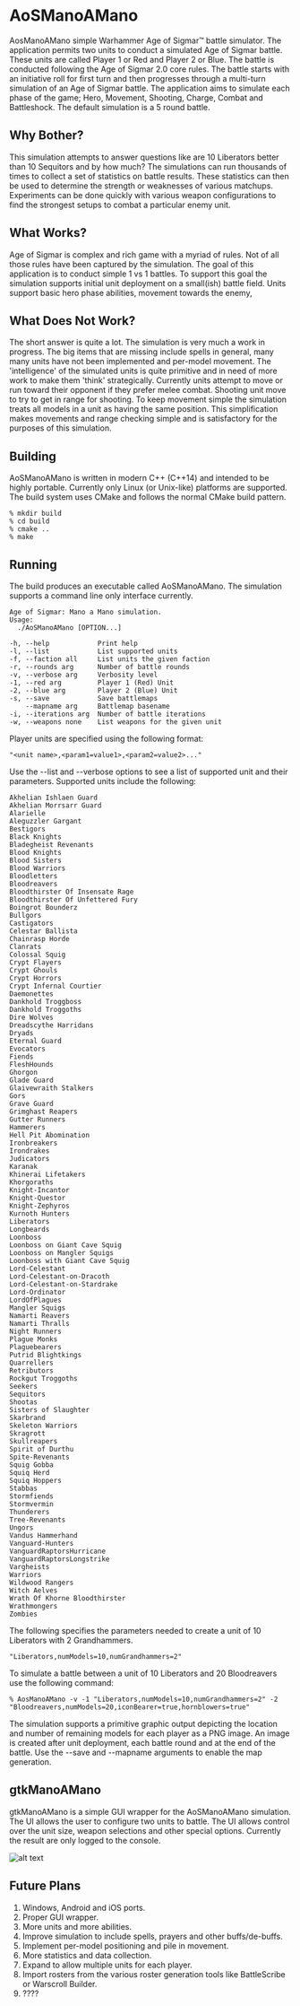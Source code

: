 # AoSManoAMano
AosManoAMano simple Warhammer Age of Sigmar&trade; battle simulator.
The application permits two units to conduct a simulated Age of Sigmar battle.  These
units are called Player 1 or Red and Player 2 or Blue.
The battle is conducted following the Age of Sigmar 2.0 core rules.  The battle starts
with an initiative roll for first turn and then progresses through a multi-turn simulation
of an Age of Sigmar battle.  The application aims to simulate each phase of the
game; Hero, Movement, Shooting, Charge, Combat and Battleshock.  The default simulation is a 5
round battle.

## Why Bother?
This simulation attempts to answer questions like are 10 Liberators better than
10 Sequitors and by how much?  The simulations can run thousands of times to 
collect a set of statistics on battle results.  These statistics can then be used
to determine the strength or weaknesses of various matchups.  Experiments can
be done quickly with various weapon configurations to find the strongest setups to combat a
particular enemy unit.

## What Works?
Age of Sigmar is complex and rich game with a myriad of rules.  Not of all those rules have been
captured by the simulation.  The goal of this application is to conduct simple 1 vs 1 battles.
To support this goal the simulation supports initial unit deployment on a small(ish) battle
field.  Units support basic hero phase abilities, movement towards the enemy,

## What Does Not Work?
The short answer is quite a lot.  The simulation is very much a work in progress.  The big items
that are missing include spells in general, many many units have not been implemented and per-model
movement.  The 'intelligence' of the simulated units is quite primitive and in need of more
work to make them 'think' strategically.  Currently units attempt to move or run toward their
opponent if they prefer melee combat.  Shooting unit move to try to get in range for shooting.   To keep
movement simple the simulation treats all models in a unit as having the same position.  This simplification
makes movements and range checking simple and is satisfactory for the purposes of this simulation.

## Building
AoSManoAMano is written in modern C++ (C++14) and intended to be highly portable.  Currently only 
Linux (or Unix-like) platforms are supported.  The build system uses CMake and follows the 
normal CMake build pattern.

    % mkdir build
    % cd build
    % cmake ..
    % make
  
## Running
The build produces an executable called AoSManoAMano.  The simulation supports a command 
line only interface currently.

    Age of Sigmar: Mano a Mano simulation.
    Usage: 
      ./AoSManoAMano [OPTION...]

    -h, --help            Print help
    -l, --list            List supported units
    -f, --faction all     List units the given faction
    -r, --rounds arg      Number of battle rounds
    -v, --verbose arg     Verbosity level
    -1, --red arg         Player 1 (Red) Unit
    -2, --blue arg        Player 2 (Blue) Unit
    -s, --save            Save battlemaps
        --mapname arg     Battlemap basename
    -i, --iterations arg  Number of battle iterations
    -w, --weapons none    List weapons for the given unit

Player units are specified using the following format:

    "<unit name>,<param1=value1>,<param2=value2>..."
    
Use the --list and --verbose options to see a list of supported unit and their parameters.  Supported
units include the following:

	Akhelian Ishlaen Guard
	Akhelian Morrsarr Guard
	Alarielle
	Aleguzzler Gargant
	Bestigors
	Black Knights
	Bladegheist Revenants
	Blood Knights
	Blood Sisters
	Blood Warriors
	Bloodletters
	Bloodreavers
	Bloodthirster Of Insensate Rage
	Bloodthirster Of Unfettered Fury
	Boingrot Bounderz
	Bullgors
	Castigators
	Celestar Ballista
	Chainrasp Horde
	Clanrats
	Colossal Squig
	Crypt Flayers
	Crypt Ghouls
	Crypt Horrors
	Crypt Infernal Courtier
	Daemonettes
	Dankhold Troggboss
	Dankhold Troggoths
	Dire Wolves
	Dreadscythe Harridans
	Dryads
	Eternal Guard
	Evocators
	Fiends
	FleshHounds
	Ghorgon
	Glade Guard
	Glaivewraith Stalkers
	Gors
	Grave Guard
	Grimghast Reapers
	Gutter Runners
	Hammerers
	Hell Pit Abomination
	Ironbreakers
	Irondrakes
	Judicators
	Karanak
	Khinerai Lifetakers
	Khorgoraths
	Knight-Incantor
	Knight-Questor
	Knight-Zephyros
	Kurnoth Hunters
	Liberators
	Longbeards
	Loonboss
	Loonboss on Giant Cave Squig
	Loonboss on Mangler Squigs
	Loonboss with Giant Cave Squig
	Lord-Celestant
	Lord-Celestant-on-Dracoth
	Lord-Celestant-on-Stardrake
	Lord-Ordinator
	LordOfPlagues
	Mangler Squigs
	Namarti Reavers
	Namarti Thralls
	Night Runners
	Plague Monks
	Plaguebearers
	Putrid Blightkings
	Quarrellers
	Retributors
	Rockgut Troggoths
	Seekers
	Sequitors
	Shootas
	Sisters of Slaughter
	Skarbrand
	Skeleton Warriors
	Skragrott
	Skullreapers
	Spirit of Durthu
	Spite-Revenants
	Squig Gobba
	Squiq Herd
	Squiq Hoppers
	Stabbas
	Stormfiends
	Stormvermin
	Thunderers
	Tree-Revenants
	Ungors
	Vandus Hammerhand
	Vanguard-Hunters
	VanguardRaptorsHurricane
	VanguardRaptorsLongstrike
	Vargheists
	Warriors
	Wildwood Rangers
	Witch Aelves
	Wrath Of Khorne Bloodthirster
	Wrathmongers
	Zombies
    
    
The following specifies the parameters needed to create a unit of 10 Liberators with 2 Grandhammers.

    "Liberators,numModels=10,numGrandhammers=2"    
    
To simulate a battle between a unit of 10 Liberators and 20 Bloodreavers use the following command:

    % AosManoAMano -v -1 "Liberators,numModels=10,numGrandhammers=2" -2 "Bloodreavers,numModels=20,iconBearer=true,hornblowers=true"

The simulation supports a primitive graphic output depicting the location and number of remaining models for each
player as a PNG image.  An image is created after unit deployment, each battle round and at the end of the battle.  Use the --save and
--mapname arguments to enable the map generation.    
        
## gtkManoAMano

gtkManoAMano is a simple GUI wrapper for the AoSManoAMano simulation.  The UI allows the user to configure
two units to battle.   The UI allows control over the unit size, weapon selections and other special options.  Currently the 
result are only logged to the console.   
        
![alt text](images/gtkmanoscreen.png)

## Future Plans

1. Windows, Android and iOS ports.
2. Proper GUI wrapper.
3. More units and more abilities.
4. Improve simulation to include spells, prayers and other buffs/de-buffs.
5. Implement per-model positioning and pile in movement.
6. More statistics and data collection.
7. Expand to allow multiple units for each player.
8. Import rosters from the various roster generation tools like BattleScribe or Warscroll Builder.
9. ????


    
